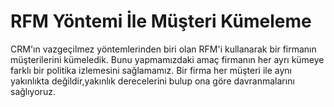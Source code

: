 # RFM Yöntemi İle Müşteri Kümeleme
CRM'ın vazgeçilmez yöntemlerinden biri olan RFM'i kullanarak bir firmanın müşterilerini kümeledik.
Bunu yapmamızdaki amaç firmanın her ayrı kümeye farklı bir politika izlemesini sağlamamız.
Bir firma her müşteri ile aynı yakınlıkta değildir,yakınlık derecelerini bulup ona göre davranmalarını sağlıyoruz.
